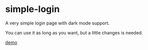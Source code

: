 # simple-login

A very simple login page with dark mode support.

You can use it as long as you want, but a little changes is needed.

[demo](http://simplelogin.digitalplat.org/simple-login/login.html)

